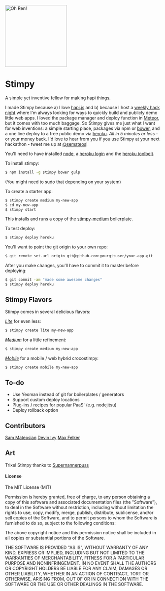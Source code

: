 <img src="http://cdn.trixel.io/trixels/593.svg" alt="Oh Ren!" width="200" style="width: 200px;"/>

Stimpy
======
A simple yet inventive fellow for making hapi things.

I made Stimpy because a) I love [hapi.js](http://hapijs.com) and b) because I host a [weekly hack night](http://hackportland.org) where I'm always looking for ways to quickly build and publicly demo little web apps.  I loved the package manager and deploy function in [Meteor](http://meteor.com), but it comes with too much baggage.  So Stimpy gives me just what I want for web inventions: a simple starting place, packages via npm or [bower](http://bower.io), and a one line deploy to a free public demo via [heroku](http://heroku.com).  *All in 5 minutes or less* - or your money back.  I'd love to hear from you if you use Stimpy at your next hackathon - tweet me up at [@semateos](https://twitter.com/semateos)!

You'll need to have installed [node](http://nodejs.org/), a [heroku login](https://signup.heroku.com/dc) and the [heroku toolbelt](https://devcenter.heroku.com/articles/getting-started-with-nodejs#set-up).

To install stimpy:
```bash
$ npm install -g stimpy bower gulp
```
(You might need to sudo that depending on your system)

To create a starter app:
```bash
$ stimpy create medium my-new-app
$ cd my-new-app
$ stimpy start
```

This installs and runs a copy of the [stimpy-medium](https://github.com/semateos/stimpy-medium) boilerplate.

To test deploy:
```bash
$ stimpy deploy heroku
```

You'll want to point the git origin to your own repo:
```bash
$ git remote set-url origin git@github.com:yourgituser/your-app.git
```

After you make changes, you'll have to commit it to master before deploying:
```bash
$ git commit -am "made some awesome changes"
$ stimpy deploy heroku
```

## Stimpy Flavors
Stimpy comes in several delicious flavors:

*[Lite](https://github.com/semateos/stimpy-lite)* for even less:
```bash
$ stimpy create lite my-new-app
```
*[Medium](https://github.com/semateos/stimpy-medium)* for a little refinement:
```bash
$ stimpy create medium my-new-app
```
*[Mobile](https://github.com/semateos/stimpy-mobile)* for a mobile / web hybrid crocostimpy:
```bash
$ stimpy create mobile my-new-app
```

## To-do
- Use Yeoman instead of git for boilerplates / generators
- Support custom deploy locations
- Plug-ins / recipes for popular PaaS' (e.g. nodejitsu)
- Deploy rollback option

## Contributors

[Sam Mateosian](https://github.com/semateos)
[Devin Ivy](https://github.com/devinivy)
[Max Felker](https://github.com/maxatbrs)

## Art
Trixel Stimpy thanks to [Supernannerpuss](http://trixel.io/#feed:supernannerpuss)

#### License

The MIT License (MIT)

Permission is hereby granted, free of charge, to any person obtaining a copy of
this software and associated documentation files (the "Software"), to deal in
the Software without restriction, including without limitation the rights to
use, copy, modify, merge, publish, distribute, sublicense, and/or sell copies of
the Software, and to permit persons to whom the Software is furnished to do so,
subject to the following conditions:

The above copyright notice and this permission notice shall be included in all
copies or substantial portions of the Software.

THE SOFTWARE IS PROVIDED "AS IS", WITHOUT WARRANTY OF ANY KIND, EXPRESS OR
IMPLIED, INCLUDING BUT NOT LIMITED TO THE WARRANTIES OF MERCHANTABILITY, FITNESS
FOR A PARTICULAR PURPOSE AND NONINFRINGEMENT. IN NO EVENT SHALL THE AUTHORS OR
COPYRIGHT HOLDERS BE LIABLE FOR ANY CLAIM, DAMAGES OR OTHER LIABILITY, WHETHER
IN AN ACTION OF CONTRACT, TORT OR OTHERWISE, ARISING FROM, OUT OF OR IN
CONNECTION WITH THE SOFTWARE OR THE USE OR OTHER DEALINGS IN THE SOFTWARE.
